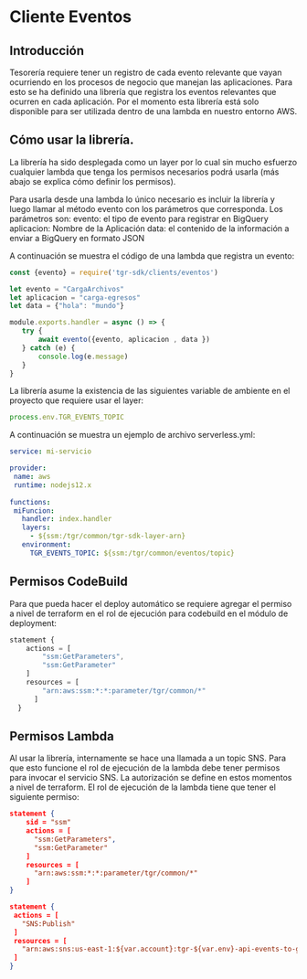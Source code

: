 # Cliente Eventos

## Introducción

Tesorería requiere tener un registro de cada evento relevante que vayan ocurriendo en los procesos de negocio que manejan las aplicaciones. Para esto se ha definido una librería que registra los eventos relevantes que ocurren en cada aplicación. Por el momento esta librería está solo disponible para ser utilizada dentro de una lambda en nuestro entorno AWS.

## Cómo usar la librería.

La librería ha sido desplegada como un layer por lo cual sin mucho esfuerzo cualquier lambda que tenga los permisos necesarios podrá usarla (más abajo se explica cómo definir los permisos).

Para usarla desde una lambda lo único necesario es incluir la librería y luego llamar al método evento con los parámetros que corresponda. Los parámetros son:
evento: el tipo de evento para registrar en BigQuery
aplicacion: Nombre de la Aplicación
data: el contenido de la información  a enviar a BigQuery en formato JSON

A continuación se muestra el código de una lambda que registra un evento:

```javascript
const {evento} = require('tgr-sdk/clients/eventos')

let evento = "CargaArchivos"
let aplicacion = "carga-egresos"
let data = {"hola": "mundo"}

module.exports.handler = async () => {
   try {
       await evento({evento, aplicacion , data })
   } catch (e) {
       console.log(e.message)
   }
}
```

La librería asume la existencia de las siguientes variable de ambiente en el proyecto que requiere usar el layer:

```javascript
process.env.TGR_EVENTS_TOPIC
```

A continuación se muestra un ejemplo de archivo serverless.yml:

```yaml
service: mi-servicio

provider:
 name: aws
 runtime: nodejs12.x
 
functions:
 miFuncion:
   handler: index.handler
   layers:
     - ${ssm:/tgr/common/tgr-sdk-layer-arn}
   environment:
     TGR_EVENTS_TOPIC: ${ssm:/tgr/common/eventos/topic}
```

## Permisos CodeBuild

Para que pueda hacer el deploy automático se requiere agregar el permiso a nivel de terraform en el rol de ejecución para codebuild en el módulo de deployment:

```javascript
statement {
    actions = [
        "ssm:GetParameters",
        "ssm:GetParameter"
    ]
    resources = [
        "arn:aws:ssm:*:*:parameter/tgr/common/*"
      ]
  }
```

## Permisos Lambda 

Al usar la librería, internamente se hace una llamada a un topic SNS. Para que esto funcione el rol de ejecución de la lambda debe tener permisos para invocar el servicio SNS. La autorización se define en estos momentos a nivel de terraform. El rol de ejecución de la lambda tiene que tener el siguiente permiso:

```json
statement {
    sid = "ssm"
    actions = [
      "ssm:GetParameters",
      "ssm:GetParameter"
    ]
    resources = [
      "arn:aws:ssm:*:*:parameter/tgr/common/*"
    ]
}

statement {
 actions = [
   "SNS:Publish"
 ]
 resources = [
   "arn:aws:sns:us-east-1:${var.account}:tgr-${var.env}-api-events-to-gcp-topic"
 ]
}

```


<!--stackedit_data:
eyJoaXN0b3J5IjpbMTA2MzM0NTUyN119
-->
